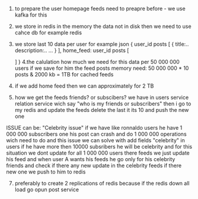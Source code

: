 1. to prepare the user homepage feeds need to preapre before - we use kafka for this
2. we store in redis in the memory the data not in disk then we need to use cahce db for example redis
3. we store last 10 data per user for example json
{
    user_id
    posts [
        {
            title:..
            description:..
            ...
        }
    ],
    home_feed: 
     user_id
     posts [

     ]
}
4.the calulation how much we need for this data per 50 000 000 users if we save for him the feed posts
memory need:
50 000 000  * 10 posts & 2000 kb = 1TB for cached feeds

5. if we add home feed then we can approximately for 2 TB
6. how we get the feeds friends? or subscibers?
we have in users service relation service wich say "who is my friends or subscribers"
then i go to my redis and update the feeds delete the last it its 10 and push the new one 

ISSUE can be: "Celebrity issue"
if we have like ronnaldo users he have 1 000 000 subscribers one his post can crash and do 1 000 000 operations wich need to do and this issue we can solve with add fields "celebrity" in users if he have more then 10000 subsribers he will be celebrity
and for this situation we dont update for all 1 000 000 users there feeds we just update his feed
and when user A wants his feeds he go only for his celebrity friends and check if there any new update in the celebrity feeds
if there new one we push to him to redis

7. preferably to create 2 replications of redis because if the redis down all load go opun post service